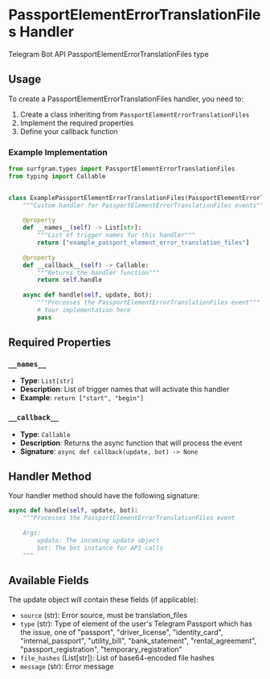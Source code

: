 # PassportElementErrorTranslationFiles Handler

Telegram Bot API PassportElementErrorTranslationFiles type

## Usage

To create a PassportElementErrorTranslationFiles handler, you need to:

1. Create a class inheriting from `PassportElementErrorTranslationFiles`
2. Implement the required properties
3. Define your callback function

### Example Implementation

```python
from surfgram.types import PassportElementErrorTranslationFiles
from typing import Callable


class ExamplePassportElementErrorTranslationFiles(PassportElementErrorTranslationFiles):
    """Custom handler for PassportElementErrorTranslationFiles events"""
    
    @property
    def __names__(self) -> List[str]:
        """List of trigger names for this handler"""
        return ["example_passport_element_error_translation_files"]
    
    @property
    def __callback__(self) -> Callable:
        """Returns the handler function"""
        return self.handle
    
    async def handle(self, update, bot):
        """Processes the PassportElementErrorTranslationFiles event"""
        # Your implementation here
        pass
```

## Required Properties

### `__names__`
- **Type**: `List[str]`
- **Description**: List of trigger names that will activate this handler
- **Example**: `return ["start", "begin"]`

### `__callback__`
- **Type**: `Callable`
- **Description**: Returns the async function that will process the event
- **Signature**: `async def callback(update, bot) -> None`

## Handler Method

Your handler method should have the following signature:

```python
async def handle(self, update, bot):
    """Processes the PassportElementErrorTranslationFiles event
    
    Args:
        update: The incoming update object
        bot: The bot instance for API calls
    """
```

## Available Fields

The update object will contain these fields (if applicable):

- `source` (str): Error source, must be translation_files
- `type` (str): Type of element of the user's Telegram Passport which has the issue, one of "passport", "driver_license", "identity_card", "internal_passport", "utility_bill", "bank_statement", "rental_agreement", "passport_registration", "temporary_registration"
- `file_hashes` (List[str]): List of base64-encoded file hashes
- `message` (str): Error message
